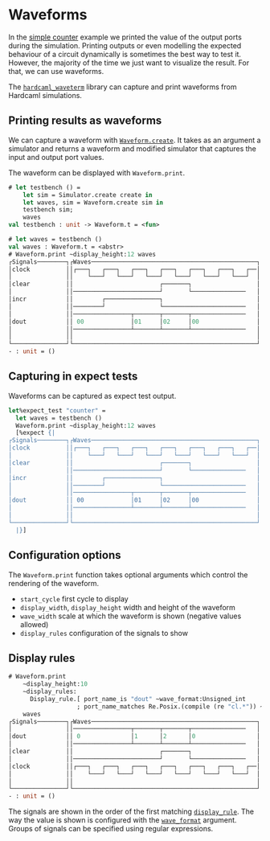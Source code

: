 # Waveforms

<!--
```ocaml
# Hardcaml.Caller_id.set_mode Disabled
- : unit = ()
```
-->

In the [simple counter](counter_example.md) example we printed the
value of the output ports during the simulation. Printing outputs or
even modelling the expected behaviour of a circuit dynamically is
sometimes the best way to test it. However, the majority of the time
we just want to visualize the result. For that, we can use waveforms.

The [`hardcaml_waveterm`](https://github.com/janestreet/hardcaml_waveterm)
library can capture and print waveforms from
Hardcaml simulations.

## Printing results as waveforms

We can capture a waveform with
[`Waveform.create`](https://v3.ocaml.org/p/hardcaml_waveterm/v0.15.0/doc/Hardcaml_waveterm/index.html).
It takes as an argument a simulator and returns a waveform and
modified simulator that captures the input and output port values.

The waveform can be displayed with `Waveform.print`.

<!--
Include the counter design.

```ocaml
open Hardcaml
open Hardcaml.Signal
open Hardcaml_waveterm

module I = struct
  type 'a t =
    { clock : 'a
    ; clear : 'a
    ; incr : 'a
    }
  [@@deriving sexp_of, hardcaml]
end

module O = struct
  type 'a t =
    { dout : 'a[@bits 8]
    }
  [@@deriving sexp_of, hardcaml]
end

let create (i : _ I.t) =
    { O.dout =
        reg_fb
          (Reg_spec.create ~clock:i.clock ~clear:i.clear ())
          ~enable:i.incr
          ~width:8
          ~f:(fun d -> d +:. 1)
    }
;;

module Simulator = Cyclesim.With_interface(I)(O)

let testbench sim =
  let inputs : _ I.t = Cyclesim.inputs sim in
  let step ~clear ~incr =
    inputs.clear := if clear=1 then Bits.vdd else Bits.gnd;
    inputs.incr := if incr=1 then Bits.vdd else Bits.gnd;
    Cyclesim.cycle sim
  in
  step ~clear:0 ~incr:0;
  step ~clear:0 ~incr:1;
  step ~clear:0 ~incr:1;
  step ~clear:1 ~incr:0;
  step ~clear:0 ~incr:0;
  step ~clear:0 ~incr:0
;;
```
-->

```ocaml
# let testbench () =
    let sim = Simulator.create create in
    let waves, sim = Waveform.create sim in
    testbench sim;
    waves
val testbench : unit -> Waveform.t = <fun>

# let waves = testbench ()
val waves : Waveform.t = <abstr>
# Waveform.print ~display_height:12 waves
┌Signals────────┐┌Waves──────────────────────────────────────────────┐
│clock          ││┌───┐   ┌───┐   ┌───┐   ┌───┐   ┌───┐   ┌───┐   ┌──│
│               ││    └───┘   └───┘   └───┘   └───┘   └───┘   └───┘  │
│clear          ││                        ┌───────┐                  │
│               ││────────────────────────┘       └───────────────   │
│incr           ││        ┌───────────────┐                          │
│               ││────────┘               └───────────────────────   │
│               ││────────────────┬───────┬───────┬───────────────   │
│dout           ││ 00             │01     │02     │00                │
│               ││────────────────┴───────┴───────┴───────────────   │
│               ││                                                   │
└───────────────┘└───────────────────────────────────────────────────┘
- : unit = ()
```

## Capturing in expect tests

Waveforms can be captured as expect test output.

```ocaml skip
let%expect_test "counter" =
  let waves = testbench ()
  Waveform.print ~display_height:12 waves
  [%expect {|
┌Signals────────┐┌Waves──────────────────────────────────────────────┐
│clock          ││┌───┐   ┌───┐   ┌───┐   ┌───┐   ┌───┐   ┌───┐   ┌──│
│               ││    └───┘   └───┘   └───┘   └───┘   └───┘   └───┘  │
│clear          ││                        ┌───────┐                  │
│               ││────────────────────────┘       └───────────────   │
│incr           ││        ┌───────────────┐                          │
│               ││────────┘               └───────────────────────   │
│               ││────────────────┬───────┬───────┬───────────────   │
│dout           ││ 00             │01     │02     │00                │
│               ││────────────────┴───────┴───────┴───────────────   │
│               ││                                                   │
└───────────────┘└───────────────────────────────────────────────────┘
  |}]
```

## Configuration options

The `Waveform.print` function takes optional arguments which control the rendering of the waveform.

- `start_cycle` first cycle to display
- `display_width`, `display_height` width and height of the waveform
- `wave_width` scale at which the waveform is shown (negative values allowed)
- `display_rules` configuration of the signals to show

## Display rules

```ocaml
# Waveform.print
    ~display_height:10
    ~display_rules:
      Display_rule.[ port_name_is "dout" ~wave_format:Unsigned_int
                   ; port_name_matches Re.Posix.(compile (re "cl.*")) ~wave_format:Bit ]
    waves
┌Signals────────┐┌Waves──────────────────────────────────────────────┐
│               ││────────────────┬───────┬───────┬───────────────   │
│dout           ││ 0              │1      │2      │0                 │
│               ││────────────────┴───────┴───────┴───────────────   │
│clear          ││                        ┌───────┐                  │
│               ││────────────────────────┘       └───────────────   │
│clock          ││┌───┐   ┌───┐   ┌───┐   ┌───┐   ┌───┐   ┌───┐   ┌──│
│               ││    └───┘   └───┘   └───┘   └───┘   └───┘   └───┘  │
│               ││                                                   │
└───────────────┘└───────────────────────────────────────────────────┘
- : unit = ()
```

The signals are shown in the order of the first matching
[`display_rule`](https://v3.ocaml.org/p/hardcaml_waveterm/v0.15.0/doc/Hardcaml_waveterm/Display_rule/index.html).
The way the value is shown is configured with the
[`wave_format`](https://v3.ocaml.org/p/hardcaml_waveterm/v0.15.0/doc/Hardcaml_waveterm/Wave_format/index.html)
argument. Groups of signals can be specified using regular expressions.

